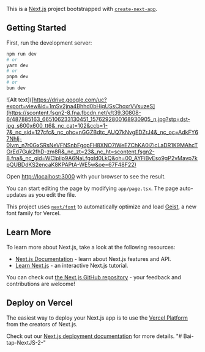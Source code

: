 This is a [Next.js](https://nextjs.org) project bootstrapped with [`create-next-app`](https://nextjs.org/docs/app/api-reference/cli/create-next-app).

## Getting Started

First, run the development server:

```bash
npm run dev
# or
yarn dev
# or
pnpm dev
# or
bun dev
```
![Alt text]([https://drive.google.com/uc?export=view&id=1mSv2jna4Bhhd0bHjgUSsChoxrVVsuzeS](https://scontent.fsgn2-8.fna.fbcdn.net/v/t39.30808-6/487885163_665106233130451_1576292800168930905_n.jpg?stp=dst-jpg_s600x600_tt6&_nc_cat=102&ccb=1-7&_nc_sid=127cfc&_nc_ohc=nGGZBdtc_AUQ7kNvgEDZrJ4&_nc_oc=AdkFY67NhIj-0lvm_n7r0GxSRsNeVFNSnbFgopFH8XNO7iWeEZChKA0iZicLaDR1K9MAhcTGrEd7Guk2fhD-zm8R&_nc_zt=23&_nc_ht=scontent.fsgn2-8.fna&_nc_gid=WCIplip9A6NaLfgqld0LkQ&oh=00_AYFiBvEso9gP2vMavp7kpQUBDdKS2encaK8KPAPtA-WE5w&oe=67F48F22)

Open [http://localhost:3000](http://localhost:3000) with your browser to see the result.

You can start editing the page by modifying `app/page.tsx`. The page auto-updates as you edit the file.

This project uses [`next/font`](https://nextjs.org/docs/app/building-your-application/optimizing/fonts) to automatically optimize and load [Geist](https://vercel.com/font), a new font family for Vercel.

## Learn More

To learn more about Next.js, take a look at the following resources:

- [Next.js Documentation](https://nextjs.org/docs) - learn about Next.js features and API.
- [Learn Next.js](https://nextjs.org/learn) - an interactive Next.js tutorial.

You can check out [the Next.js GitHub repository](https://github.com/vercel/next.js) - your feedback and contributions are welcome!

## Deploy on Vercel

The easiest way to deploy your Next.js app is to use the [Vercel Platform](https://vercel.com/new?utm_medium=default-template&filter=next.js&utm_source=create-next-app&utm_campaign=create-next-app-readme) from the creators of Next.js.

Check out our [Next.js deployment documentation](https://nextjs.org/docs/app/building-your-application/deploying) for more details.
"# Bai-tap-NextJS-2-" 
